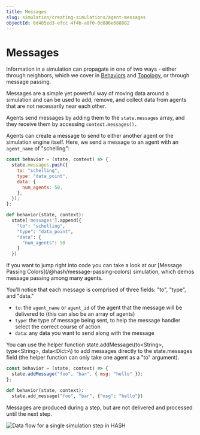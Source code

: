 ```yaml
---
title: Messages
slug: simulation/creating-simulations/agent-messages
objectId: 0d485ed3-efcc-4f4b-a8f0-0d886e688802
---
```


# Messages

Information in a simulation can propagate in one of two ways - either through neighbors, which we cover in [Behaviors](/docs/simulation/creating-simulations/behaviors/) and [Topology](/docs/simulation/creating-simulations/configuration/topology/), or through message passing.

Messages are a simple yet powerful way of moving data around a simulation and can be used to add, remove, and collect data from agents that are not necessarily near each other.

Agents send messages by adding them to the `state.messages` array, and they receive them by accessing `context.messages().`

Agents can create a message to send to either another agent or the simulation engine itself. Here, we send a message to an agent with an  `agent_name` of "schelling":

<Tabs>
<Tab title="JavaScript" >

```javascript
const behavior = (state, context) => {
  state.messages.push({
    to: "schelling",
    type: "data_point",
    data: {
      num_agents: 50,
    },
  });
};
```

</Tab >

<Tab title="Python" >

```python
def behavior(state, context):
  state['messages'].append({
    "to": "schelling",
    "type": "data_point",
    "data": {
      "num_agents": 50
    }
  })
```

</Tab>
</Tabs>

<Hint style="info">
If you want to jump right into code you can take a look at our [Message Passing Colors](/@hash/message-passing-colors) simulation, which demos message passing among many agents.
</Hint>

You'll notice that each message is comprised of three fields: "to", "type", and "data."

- `to`: the `agent_name` or `agent_id` of the agent that the message will be delivered to (this can also be an array of agents)
- `type`: the type of message being sent, to help the message handler select the correct course of action
- `data`: any data you want to send along with the message

<Hint style="info">
You can use the helper function state.addMessage\(to&lt;String&gt;, type&lt;String&gt;, data&lt;Dict&gt;\) to add messages directly to the state.messages field (the helper function can only take one agent as a "to" argument).
</Hint>

<Tabs>
<Tab title="JavaScript" >

```javascript
const behavior = (state, context) => {
  state.addMessage("foo", "bar", { msg: "hello" });
};
```

</Tab >

<Tab title="Python" >

```python
def behavior(state, context):
  state.add_message("foo", "bar", {"msg": "hello"})
```

</Tab>
</Tabs>

Messages are produced during a step, but are not delivered and processed until the next step.

![Data flow for a single simulation step in HASH](https://cdn-us1.hash.ai/site/docs/image%20%2824%29.png)
